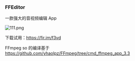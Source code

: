 ### FFEditor

一款强大的音视频编辑 App

![111.png](https://upload-images.jianshu.io/upload_images/4679478-7de6fd06af639e13.png?imageMogr2/auto-orient/strip%7CimageView2/2/w/300)



下载试用：https://fir.im/f3vd

FFmpeg so 的编译基于 https://github.com/yhaolpz/FFmpeg/tree/cmd_ffmpeg_app_3.3